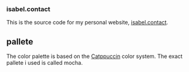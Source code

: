 ### isabel.contact

This is the source code for my personal website, [isabel.contact](https://isabel.contact/).

## pallete

The color palette is based on the [Catppuccin](https://github.com/catppuccin) color system. The exact pallete i used is
called mocha.
